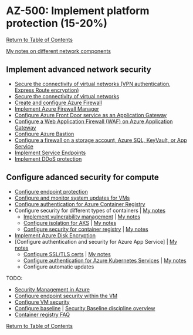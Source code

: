 # AZ-500: Implement platform protection (15-20%)

[Return to Table of Contents](../README.md)

[My notes on different network components](00-Network%20components.md)

## Implement advanced network security

* [Secure the connectivity of virtual networks (VPN authentication, Express Route encryption)](10-Secure%20the%20connectivity%20of%20virtual%20networks%20(VPN%20authentication,%20Express%20Route%20encryption).md)
* [Secure the connectivity of virtual networks](11-Secure%20the%20connectivity%20of%20virtual%20networks.md)
* [Create and configure Azure Firewall](12-Create%20and%20configure%20Azure%20Firewall.md)
* [Implement Azure Firewall Manager](13-Implement%20Azure%20Firewall%20Manager.md)
* [Configure Azure Front Door service as an Application Gateway](14-Configure%20Azure%20Front%20Door%20service%20as%20an%20Application%20Gateway.md)
* [Configure a Web Application Firewall (WAF) on Azure Application Gateway](15-Configure%20a%20Web%20Application%20Firewall%20(WAF)%20on%20Azure%20Application%20Gateway.md)
* [Configure Azure Bastion](16-Configure%20Azure%20Bastion.md)
* [Configure a firewall on a storage account, Azure SQL, KeyVault, or App Service](17-Configure%20a%20firewall%20on%20a%20storage%20account,%20Azure%20SQL,%20KeyVault,%20or%20App%20Service.md)
* [Implement Service Endpoints](18-Implement%20Service%20Endpoints.md)
* [Implement DDoS protection](19-Implement%20DDoS%20protection.md)

## Configure adanced security for compute

* [Configure endpoint protection](21-Configure%20endpoint%20protection.md)
* [Configure and monitor system updates for VMs](22-Configure%20and%20monitor%20system%20updates%20for%20VMs.md)
* [Configure authentication for Azure Container Registry](23-Configure%20authentication%20for%20Azure%20Container%20Registry.md)
* Configure security for different types of containers | [My notes](24-Configure%20security%20for%20different%20types%20of%20containers.md)
   * [Implement vulnerability management](https://docs.microsoft.com/en-us/azure/container-instances/container-instances-image-security) | [My notes](24-1-Implement%20vulnerability%20management.md)
   * [Configure isolation for AKS](https://docs.microsoft.com/en-us/azure/aks/operator-best-practices-cluster-isolation) | [My notes](24-2-Configure%20isolation%20for%20AKS.md)
   * [Configure security for container registry](https://docs.microsoft.com/en-us/azure/container-registry/container-registry-authentication) | [My notes](23-Configure%20authentication%20for%20Azure%20Container%20Registry.md#other-security-features-of-acr)
* [Implement Azure Disk Encryption](25-Implement%20Azure%20Disk%20Encryption.md)
* [Configure authentication and security for Azure App Service] | [My notes](26-Configure%20authentication%20and%20security%20for%20Azure%20App%20Service%20.md)
   * [Configure SSL/TLS certs](https://docs.microsoft.com/en-us/azure/app-service/configure-ssl-certificate-in-code) | [My notes](26-1-Configure%20SSL%20TLS%20certs.md)
   * [Configure authentication for Azure Kubernetes Services](https://docs.microsoft.com/en-us/azure/aks/concepts-identity) | [My notes](26-2-Configure%20authentication%20for%20Azure%20Kubernetes%20Services.md)
   * Configure automatic updates



TODO:
* [Security Management in Azure](https://docs.microsoft.com/en-us/azure/security/fundamentals/management)
* [Configure endpoint security within the VM](https://docs.microsoft.com/en-us/azure/security/fundamentals/antimalware)
* [Configure VM security](https://docs.microsoft.com/en-us/azure/security/fundamentals/iaas)
* [Configure baseline](https://docs.microsoft.com/en-us/azure/cloud-adoption-framework/govern/security-baseline/toolchain) | [Security Baseline discipline overview](https://docs.microsoft.com/en-us/azure/cloud-adoption-framework/govern/security-baseline/)
* [Container registry FAQ](https://docs.microsoft.com/en-us/azure/container-registry/container-registry-faq)


[Return to Table of Contents](../README.md)